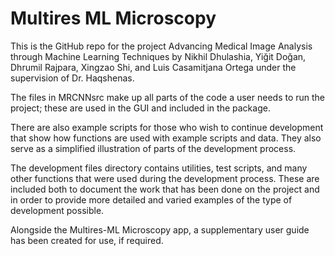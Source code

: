 # Multires ML Microscopy

This is the GitHub repo for the project Advancing Medical Image Analysis through Machine Learning Techniques by Nikhil Dhulashia, Yiğit Doğan, Dhrumil Rajpara, Xingzao Shi, and Luis Casamitjana Ortega under the supervision of Dr. Haqshenas.
 
The files in MRCNNsrc make up all parts of the code a user needs to run the project; these are used in the GUI and included in the package. 

There are also example scripts for those who wish to continue development that show how functions are used with example scripts and data. They also serve as a simplified illustration of parts of the development process. 

The development files directory contains utilities, test scripts, and many other functions that were used during the development process. These are included both to document the work that has been done on the project and in order to provide more detailed and varied examples of the type of development possible.

Alongside the Multires-ML Microscopy app, a supplementary user guide has been created for use, if required. 
